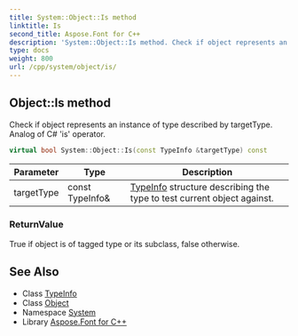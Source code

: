 ```yaml
---
title: System::Object::Is method
linktitle: Is
second_title: Aspose.Font for C++
description: 'System::Object::Is method. Check if object represents an instance of type described by targetType. Analog of C# ''is'' operator in C++.'
type: docs
weight: 800
url: /cpp/system/object/is/
---
```

## Object::Is method


Check if object represents an instance of type described by targetType. Analog of C# 'is' operator.

```cpp
virtual bool System::Object::Is(const TypeInfo &targetType) const
```


| Parameter | Type | Description |
| --- | --- | --- |
| targetType | const TypeInfo\& | [TypeInfo](../../typeinfo/) structure describing the type to test current object against. |

### ReturnValue

True if object is of tagged type or its subclass, false otherwise.

## See Also

* Class [TypeInfo](../../typeinfo/)
* Class [Object](../)
* Namespace [System](../../)
* Library [Aspose.Font for C++](../../../)
